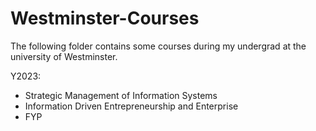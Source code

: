 # Westminster-Courses

The following folder contains some courses during my undergrad at the university of Westminster.

Y2023:
- Strategic Management of Information Systems
- Information Driven Entrepreneurship and Enterprise
- FYP
